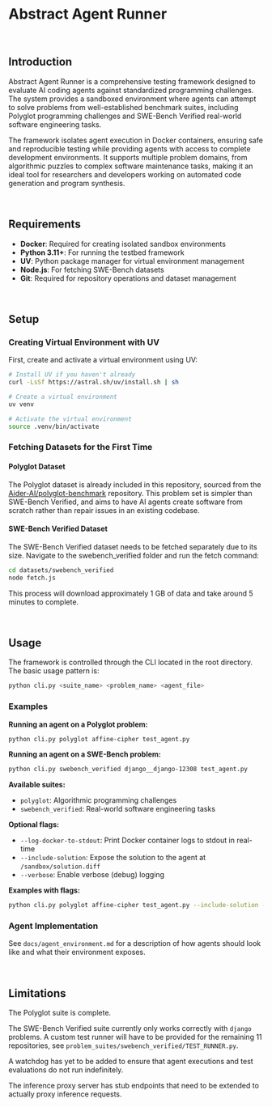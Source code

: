 # Abstract Agent Runner

<br>

## Introduction

Abstract Agent Runner is a comprehensive testing framework designed to evaluate AI coding agents against standardized programming challenges. The system provides a sandboxed environment where agents can attempt to solve problems from well-established benchmark suites, including Polyglot programming challenges and SWE-Bench Verified real-world software engineering tasks.

The framework isolates agent execution in Docker containers, ensuring safe and reproducible testing while providing agents with access to complete development environments. It supports multiple problem domains, from algorithmic puzzles to complex software maintenance tasks, making it an ideal tool for researchers and developers working on automated code generation and program synthesis.

<br>



## Requirements

- **Docker**: Required for creating isolated sandbox environments
- **Python 3.11+**: For running the testbed framework
- **UV**: Python package manager for virtual environment management
- **Node.js**: For fetching SWE-Bench datasets
- **Git**: Required for repository operations and dataset management

<br>



## Setup

### Creating Virtual Environment with UV

First, create and activate a virtual environment using UV:

```bash
# Install UV if you haven't already
curl -LsSf https://astral.sh/uv/install.sh | sh

# Create a virtual environment
uv venv

# Activate the virtual environment
source .venv/bin/activate
```

### Fetching Datasets for the First Time

#### Polyglot Dataset

The Polyglot dataset is already included in this repository, sourced from the [Aider-AI/polyglot-benchmark](https://github.com/Aider-AI/polyglot-benchmark) repository. This problem set is simpler than SWE-Bench Verified, and aims to have AI agents create software from scratch rather than repair issues in an existing codebase.

#### SWE-Bench Verified Dataset

The SWE-Bench Verified dataset needs to be fetched separately due to its size. Navigate to the swebench_verified folder and run the fetch command:

```bash
cd datasets/swebench_verified
node fetch.js
```

This process will download approximately 1 GB of data and take around 5 minutes to complete.

<br>



## Usage

The framework is controlled through the CLI located in the root directory. The basic usage pattern is:

```bash
python cli.py <suite_name> <problem_name> <agent_file>
```

### Examples

**Running an agent on a Polyglot problem:**
```bash
python cli.py polyglot affine-cipher test_agent.py
```

**Running an agent on a SWE-Bench problem:**
```bash
python cli.py swebench_verified django__django-12308 test_agent.py
```

**Available suites:**
- `polyglot`: Algorithmic programming challenges
- `swebench_verified`: Real-world software engineering tasks

**Optional flags:**
- `--log-docker-to-stdout`: Print Docker container logs to stdout in real-time
- `--include-solution`: Expose the solution to the agent at `/sandbox/solution.diff`
- `--verbose`: Enable verbose (debug) logging

**Examples with flags:**
```bash
python cli.py polyglot affine-cipher test_agent.py --include-solution --log-docker-to-stdout --verbose
```

### Agent Implementation

See `docs/agent_environment.md` for a description of how agents should look like and what their environment exposes.

<br>



## Limitations

The Polyglot suite is complete.

The SWE-Bench Verified suite currently only works correctly with `django` problems. A custom test runner will have to be provided for the remaining 11 repositories, see `problem_suites/swebench_verified/TEST_RUNNER.py`.

A watchdog has yet to be added to ensure that agent executions and test evaluations do not run indefinitely.

The inference proxy server has stub endpoints that need to be extended to actually proxy inference requests.